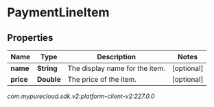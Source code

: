 # PaymentLineItem


## Properties

| Name | Type | Description | Notes |
| ------------ | ------------- | ------------- | ------------- |
| **name** | **String** | The display name for the item. |  [optional] |
| **price** | **Double** | The price of the item. |  [optional] |




_com.mypurecloud.sdk.v2:platform-client-v2:227.0.0_
